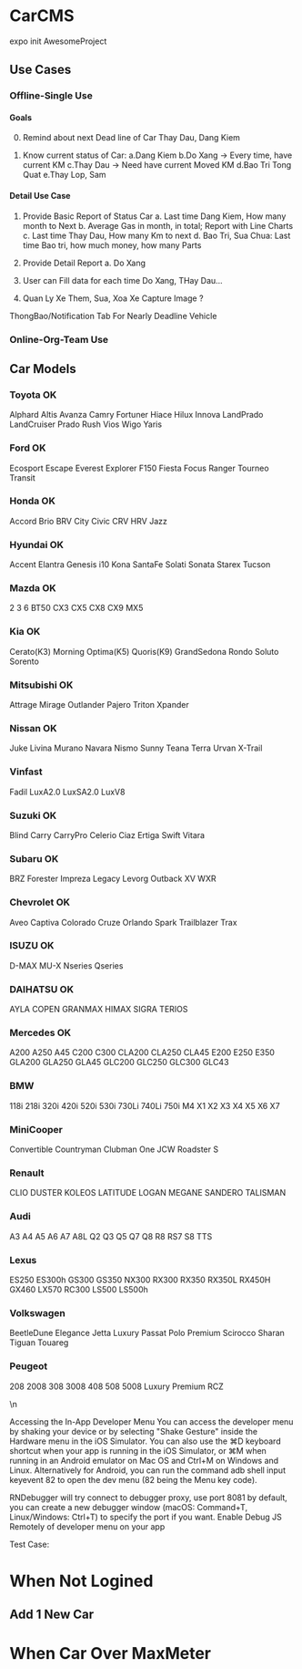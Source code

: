 # CarCMS

expo init AwesomeProject

## Use Cases

### Offline-Single Use

#### Goals

0. Remind about next Dead line of Car
		Thay Dau, Dang Kiem

1. Know current status of Car: 
    a.Dang Kiem
    b.Do Xang    -> Every time, have current KM 
    c.Thay Dau		-> Need have current Moved KM
    d.Bao Tri Tong Quat
    e.Thay Lop, Sam

#### Detail Use Case

1. Provide Basic Report of Status Car
	a. Last time Dang Kiem, How many month to Next
	b. Average Gas in month, in total; Report with Line Charts
	c. Last time Thay Dau, How many Km to next 
	d. Bao Tri, Sua Chua: Last time Bao tri, how much money, how many Parts

2. Provide Detail Report
	a. Do Xang



3. User can Fill data for each time Do Xang, THay Dau...

4. Quan Ly Xe
	Them, Sua, Xoa Xe
		Capture Image ?

ThongBao/Notification Tab
	For Nearly Deadline Vehicle

### Online-Org-Team Use


## Car Models
### Toyota OK
Alphard Altis Avanza Camry Fortuner Hiace Hilux Innova LandPrado LandCruiser Prado Rush Vios Wigo Yaris
### Ford	OK
Ecosport Escape Everest Explorer F150 Fiesta Focus Ranger Tourneo Transit
### Honda	OK
Accord Brio BRV City Civic CRV HRV Jazz
### Hyundai OK
Accent Elantra Genesis i10 Kona SantaFe Solati Sonata Starex Tucson 
### Mazda OK
2 3 6 BT50 CX3 CX5 CX8 CX9 MX5
### Kia OK
Cerato(K3) Morning Optima(K5) Quoris(K9) GrandSedona Rondo Soluto Sorento 
### Mitsubishi OK
Attrage Mirage Outlander Pajero Triton Xpander
### Nissan OK
Juke Livina Murano Navara Nismo Sunny Teana Terra Urvan X-Trail
### Vinfast
Fadil LuxA2.0 LuxSA2.0 LuxV8
### Suzuki OK
Blind Carry CarryPro Celerio Ciaz Ertiga Swift Vitara
### Subaru OK
BRZ Forester Impreza Legacy Levorg Outback XV WXR
### Chevrolet OK
Aveo Captiva Colorado Cruze Orlando Spark Trailblazer Trax
### ISUZU OK
D-MAX MU-X Nseries Qseries
### DAIHATSU OK
AYLA COPEN GRANMAX HIMAX SIGRA TERIOS 
### Mercedes OK
A200 A250 A45 C200 C300 CLA200 CLA250 CLA45 E200 E250 E350  GLA200 GLA250  GLA45 GLC200 GLC250 GLC300 GLC43


### BMW
118i 218i 320i 420i 520i 530i 730Li 740Li 750i M4 X1 X2 X3 X4 X5 X6 X7
### MiniCooper 
Convertible Countryman Clubman One JCW Roadster S
### Renault
CLIO DUSTER KOLEOS LATITUDE LOGAN MEGANE SANDERO TALISMAN 
### Audi
A3 A4 A5 A6 A7 A8L Q2 Q3 Q5 Q7 Q8 R8  RS7 S8 TTS
### Lexus
ES250 ES300h GS300 GS350 NX300 RX300 RX350 RX350L RX450H GX460 LX570 RC300 LS500 LS500h
### Volkswagen
BeetleDune Elegance Jetta Luxury Passat Polo Premium Scirocco Sharan Tiguan Touareg
### Peugeot 
208 2008 308 3008 408 508 5008 Luxury Premium RCZ

\n

Accessing the In-App Developer Menu
You can access the developer menu by shaking your device or by selecting "Shake Gesture" inside the Hardware menu in the iOS Simulator. You can also use the ⌘D keyboard shortcut when your app is running in the iOS Simulator, or ⌘M when running in an Android emulator on Mac OS and Ctrl+M on Windows and Linux. Alternatively for Android, you can run the command adb shell input keyevent 82 to open the dev menu (82 being the Menu key code).

RNDebugger will try connect to debugger proxy, use port 8081 by default, you can create a new debugger window (macOS: Command+T, Linux/Windows: Ctrl+T) to specify the port if you want.
Enable Debug JS Remotely of developer menu on your app

Test Case:
# When Not Logined
## Add 1 New Car



# When Car Over MaxMeter

